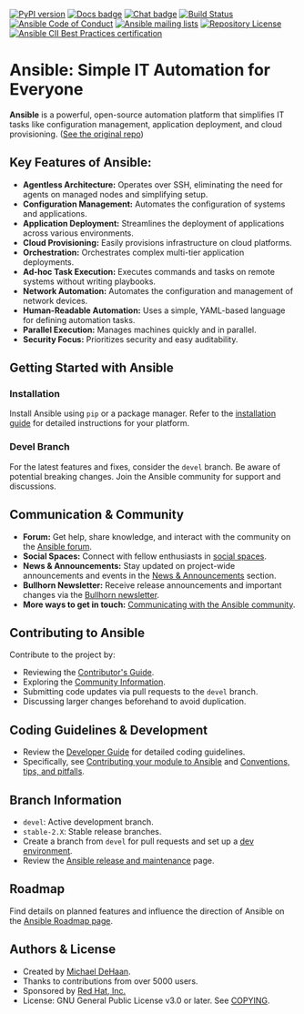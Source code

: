 [![PyPI version](https://img.shields.io/pypi/v/ansible-core.svg)](https://pypi.org/project/ansible-core)
[![Docs badge](https://img.shields.io/badge/docs-latest-brightgreen.svg)](https://docs.ansible.com/ansible/latest/)
[![Chat badge](https://img.shields.io/badge/chat-IRC-brightgreen.svg)](https://docs.ansible.com/ansible/devel/community/communication.html)
[![Build Status](https://dev.azure.com/ansible/ansible/_apis/build/status/CI?branchName=devel)](https://dev.azure.com/ansible/ansible/_build/latest?definitionId=20&branchName=devel)
[![Ansible Code of Conduct](https://img.shields.io/badge/code%20of%20conduct-Ansible-silver.svg)](https://docs.ansible.com/ansible/devel/community/code_of_conduct.html)
[![Ansible mailing lists](https://img.shields.io/badge/mailing%20lists-Ansible-orange.svg)](https://docs.ansible.com/ansible/devel/community/communication.html#mailing-list-information)
[![Repository License](https://img.shields.io/badge/license-GPL%20v3.0-brightgreen.svg)](COPYING)
[![Ansible CII Best Practices certification](https://bestpractices.coreinfrastructure.org/projects/2372/badge)](https://bestpractices.coreinfrastructure.org/projects/2372)

# Ansible: Simple IT Automation for Everyone

**Ansible** is a powerful, open-source automation platform that simplifies IT tasks like configuration management, application deployment, and cloud provisioning. ([See the original repo](https://github.com/ansible/ansible))

## Key Features of Ansible:

*   **Agentless Architecture:** Operates over SSH, eliminating the need for agents on managed nodes and simplifying setup.
*   **Configuration Management:** Automates the configuration of systems and applications.
*   **Application Deployment:** Streamlines the deployment of applications across various environments.
*   **Cloud Provisioning:**  Easily provisions infrastructure on cloud platforms.
*   **Orchestration:**  Orchestrates complex multi-tier application deployments.
*   **Ad-hoc Task Execution:** Executes commands and tasks on remote systems without writing playbooks.
*   **Network Automation:** Automates the configuration and management of network devices.
*   **Human-Readable Automation:** Uses a simple, YAML-based language for defining automation tasks.
*   **Parallel Execution:** Manages machines quickly and in parallel.
*   **Security Focus:** Prioritizes security and easy auditability.

## Getting Started with Ansible

### Installation

Install Ansible using `pip` or a package manager.  Refer to the [installation guide](https://docs.ansible.com/ansible/latest/installation_guide/intro_installation.html) for detailed instructions for your platform.

### Devel Branch

For the latest features and fixes, consider the `devel` branch.  Be aware of potential breaking changes.  Join the Ansible community for support and discussions.

## Communication & Community

*   **Forum:** Get help, share knowledge, and interact with the community on the [Ansible forum](https://forum.ansible.com/c/help/6).
*   **Social Spaces:** Connect with fellow enthusiasts in [social spaces](https://forum.ansible.com/c/chat/4).
*   **News & Announcements:** Stay updated on project-wide announcements and events in the [News & Announcements](https://forum.ansible.com/c/news/5) section.
*   **Bullhorn Newsletter:** Receive release announcements and important changes via the [Bullhorn newsletter](https://docs.ansible.com/ansible/devel/community/communication.html#the-bullhorn).
*   **More ways to get in touch:** [Communicating with the Ansible community](https://docs.ansible.com/ansible/devel/community/communication.html).

## Contributing to Ansible

Contribute to the project by:

*   Reviewing the [Contributor's Guide](./.github/CONTRIBUTING.md).
*   Exploring the [Community Information](https://docs.ansible.com/ansible/devel/community).
*   Submitting code updates via pull requests to the `devel` branch.
*   Discussing larger changes beforehand to avoid duplication.

## Coding Guidelines & Development

*   Review the [Developer Guide](https://docs.ansible.com/ansible/devel/dev_guide/) for detailed coding guidelines.
*   Specifically, see [Contributing your module to Ansible](https://docs.ansible.com/ansible/devel/dev_guide/developing_modules_checklist.html) and [Conventions, tips, and pitfalls](https://docs.ansible.com/ansible/devel/dev_guide/developing_modules_best_practices.html).

## Branch Information

*   `devel`: Active development branch.
*   `stable-2.X`: Stable release branches.
*   Create a branch from `devel` for pull requests and set up a [dev environment](https://docs.ansible.com/ansible/devel/dev_guide/developing_modules_general.html#common-environment-setup).
*   Review the [Ansible release and maintenance](https://docs.ansible.com/ansible/devel/reference_appendices/release_and_maintenance.html) page.

## Roadmap

Find details on planned features and influence the direction of Ansible on the [Ansible Roadmap page](https://docs.ansible.com/ansible/devel/roadmap/).

## Authors & License

*   Created by [Michael DeHaan](https://github.com/mpdehaan).
*   Thanks to contributions from over 5000 users.
*   Sponsored by [Red Hat, Inc.](https://www.redhat.com)
*   License: GNU General Public License v3.0 or later.  See [COPYING](COPYING).